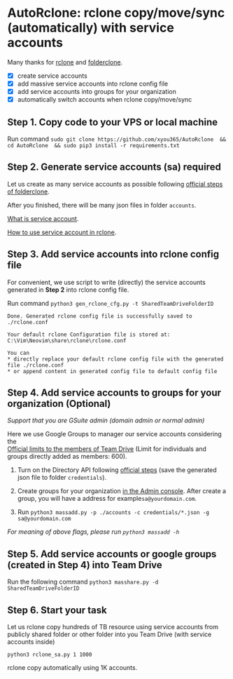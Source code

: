 # AutoRclone: rclone copy/move/sync (automatically) with service accounts
Many thanks for [rclone](https://rclone.org/) and [folderclone](https://github.com/Spazzlo/folderclone).

- [x] create service accounts
- [x] add massive service accounts into rclone config file
- [x] add service accounts into groups for your organization
- [x] automatically switch accounts when rclone copy/move/sync 

Step 1. Copy code to your VPS or local machine
---------------------------------
Run command 
`sudo git clone https://github.com/xyou365/AutoRclone 
&& cd AutoRclone 
&& sudo pip3 install -r requirements.txt`

Step 2. Generate service accounts (sa) required
---------------------------------
Let us create as many service accounts as possible following [official steps of folderclone](https://github.com/Spazzlo/folderclone/blob/master/README_multifolderclone.md#steps-to-setup-multifactorypy). 

After you finished, there will be many json files in folder `accounts`.

[What is service account](https://cloud.google.com/iam/docs/service-accounts).

[How to use service account in rclone](https://rclone.org/drive/#service-account-support).


Step 3. Add service accounts into rclone config file
---------------------------------
For convenient, we use script to write (directly) the service accounts generated in **Step 2** into rclone config file.

Run command `python3 gen_rclone_cfg.py -t SharedTeamDriveFolderID`
```
Done. Generated rclone config file is successfully saved to ./rclone.conf

Your default rclone Configuration file is stored at:
C:\Vim\Neovim\share\rclone\rclone.conf

You can
* directly replace your default rclone config file with the generated file ./rclone.conf
* or append content in generated config file to default config file
```

Step 4. Add service accounts to groups for your organization (Optional)
---------------------------------
_Support that you are GSuite admin (domain admin or normal admin)_

Here we use Google Groups to manager our service accounts considering the  
[Official limits to the members of Team Drive](https://support.google.com/a/answer/7338880?hl=en) (Limit for individuals and groups directly added as members: 600).

1. Turn on the Directory API following [official steps](https://developers.google.com/admin-sdk/directory/v1/quickstart/python) (save the generated json file to folder `credentials`).

2. Create groups for your organization [in the Admin console](https://support.google.com/a/answer/33343?hl=en). After create a group, you will have a address for example`sa@yourdomain.com`.

3. Run `python3 massadd.py -p ./accounts -c credentials/*.json -g sa@yourdomain.com`

_For meaning of above flags, please run `python3 massadd -h`_

Step 5. Add service accounts or google groups (created in Step 4) into Team Drive
---------------------------------
Run the following command `python3 masshare.py -d SharedTeamDriveFolderID`

Step 6. Start your task
---------------------------------
Let us rclone copy hundreds of TB resource using service accounts from publicly shared folder or other folder into you Team Drive (with service accounts inside)

`python3 rclone_sa.py 1 1000`

rclone copy automatically using 1K accounts.



